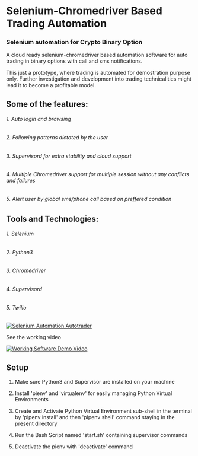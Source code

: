 # Selenium-Chromedriver Based Trading Automation
### Selenium automation for Crypto Binary Option
A cloud ready selenium-chromedriver based automation software for auto trading in binary options with call and sms notifications.

This just a prototype, where trading is automated for demostration purpose only. Further investigation and development into trading technicalities might lead it to become a profitable model.

## Some of the features: 
###### 1. Auto login and browsing
###### 2. Following patterns dictated by the user
###### 3. Supervisord for extra stability and cloud support
###### 4. Multiple Chromedriver support for multiple session without any conflicts and failures
###### 5. Alert user by global sms/phone call based on preffered condition

## Tools and Technologies:
###### 1. Selenium
###### 2. Python3
###### 3. Chromedriver
###### 4. Supervisord
###### 5. Twilio
[![Selenium Automation Autotrader](https://user-images.githubusercontent.com/43669876/165627993-ef6071e9-9d8c-4d31-bf21-28e6043e1778.jpg)](https://drive.google.com/file/d/1Xmb9fFlojfOVVb5zSyEdi-AHZtl6hxZS/preview)

See the working video 

[![Working Software Demo Video](https://lh4.googleusercontent.com/4LtevjzJPpN_v40ZSSlJYZdGqWFv3yx--XwgPZzput-XE_2ks_DZJNFTWP0j6jhg77PXr9IUR-2d9D4D2pgh=w1365-h665)](https://drive.google.com/file/d/1Xmb9fFlojfOVVb5zSyEdi-AHZtl6hxZS/preview)


## Setup
1. Make sure Python3 and Supervisor are installed on your machine

2. Install 'pienv' and 'virtualenv' for easily managing Python Virtual Environments

3. Create and Activate Python Virtual Environment sub-shell in the terminal by 'pipenv install' and then 'pipenv shell' command staying in the present directory 

4. Run the Bash Script named 'start.sh' containing supervisor commands 

5. Deactivate the pienv with 'deactivate' command 


